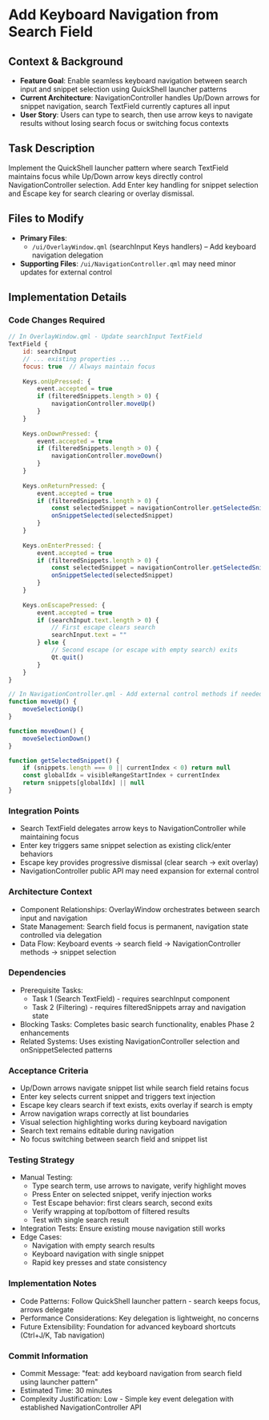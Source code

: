 # Add Keyboard Navigation from Search Field

## Context & Background

- **Feature Goal**: Enable seamless keyboard navigation between search input and snippet selection using QuickShell launcher patterns
- **Current Architecture**: NavigationController handles Up/Down arrows for snippet navigation, search TextField currently captures all input
- **User Story**: Users can type to search, then use arrow keys to navigate results without losing search focus or switching focus contexts

## Task Description

Implement the QuickShell launcher pattern where search TextField maintains focus while Up/Down arrow keys directly control NavigationController selection. Add Enter key handling for snippet selection and Escape key for search clearing or overlay dismissal.

## Files to Modify

- **Primary Files**:
    - `/ui/OverlayWindow.qml` (searchInput Keys handlers) – Add keyboard navigation delegation
- **Supporting Files**: `/ui/NavigationController.qml` may need minor updates for external control

## Implementation Details

### Code Changes Required

```qml
// In OverlayWindow.qml - Update searchInput TextField
TextField {
    id: searchInput
    // ... existing properties ...
    focus: true  // Always maintain focus
    
    Keys.onUpPressed: {
        event.accepted = true
        if (filteredSnippets.length > 0) {
            navigationController.moveUp()
        }
    }
    
    Keys.onDownPressed: {
        event.accepted = true
        if (filteredSnippets.length > 0) {
            navigationController.moveDown()
        }
    }
    
    Keys.onReturnPressed: {
        event.accepted = true
        if (filteredSnippets.length > 0) {
            const selectedSnippet = navigationController.getSelectedSnippet()
            onSnippetSelected(selectedSnippet)
        }
    }
    
    Keys.onEnterPressed: {
        event.accepted = true
        if (filteredSnippets.length > 0) {
            const selectedSnippet = navigationController.getSelectedSnippet()
            onSnippetSelected(selectedSnippet)
        }
    }
    
    Keys.onEscapePressed: {
        event.accepted = true
        if (searchInput.text.length > 0) {
            // First escape clears search
            searchInput.text = ""
        } else {
            // Second escape (or escape with empty search) exits
            Qt.quit()
        }
    }
}
```

```qml
// In NavigationController.qml - Add external control methods if needed
function moveUp() {
    moveSelectionUp()
}

function moveDown() {
    moveSelectionDown()
}

function getSelectedSnippet() {
    if (snippets.length === 0 || currentIndex < 0) return null
    const globalIdx = visibleRangeStartIndex + currentIndex
    return snippets[globalIdx] || null
}
```

### Integration Points

- Search TextField delegates arrow keys to NavigationController while maintaining focus
- Enter key triggers same snippet selection as existing click/enter behaviors
- Escape key provides progressive dismissal (clear search → exit overlay)
- NavigationController public API may need expansion for external control

### Architecture Context

- Component Relationships: OverlayWindow orchestrates between search input and navigation
- State Management: Search field focus is permanent, navigation state controlled via delegation
- Data Flow: Keyboard events → search field → NavigationController methods → snippet selection

### Dependencies

- Prerequisite Tasks: 
  - Task 1 (Search TextField) - requires searchInput component
  - Task 2 (Filtering) - requires filteredSnippets array and navigation state
- Blocking Tasks: Completes basic search functionality, enables Phase 2 enhancements
- Related Systems: Uses existing NavigationController selection and onSnippetSelected patterns

### Acceptance Criteria

- Up/Down arrows navigate snippet list while search field retains focus
- Enter key selects current snippet and triggers text injection
- Escape key clears search if text exists, exits overlay if search is empty
- Arrow navigation wraps correctly at list boundaries
- Visual selection highlighting works during keyboard navigation
- Search text remains editable during navigation
- No focus switching between search field and snippet list

### Testing Strategy

- Manual Testing:
  - Type search term, use arrows to navigate, verify highlight moves
  - Press Enter on selected snippet, verify injection works
  - Test Escape behavior: first clears search, second exits
  - Verify wrapping at top/bottom of filtered results
  - Test with single search result
- Integration Tests: Ensure existing mouse navigation still works
- Edge Cases:
  - Navigation with empty search results
  - Keyboard navigation with single snippet
  - Rapid key presses and state consistency

### Implementation Notes

- Code Patterns: Follow QuickShell launcher pattern - search keeps focus, arrows delegate
- Performance Considerations: Key delegation is lightweight, no concerns
- Future Extensibility: Foundation for advanced keyboard shortcuts (Ctrl+J/K, Tab navigation)

### Commit Information

- Commit Message: "feat: add keyboard navigation from search field using launcher pattern"
- Estimated Time: 30 minutes
- Complexity Justification: Low - Simple key event delegation with established NavigationController API